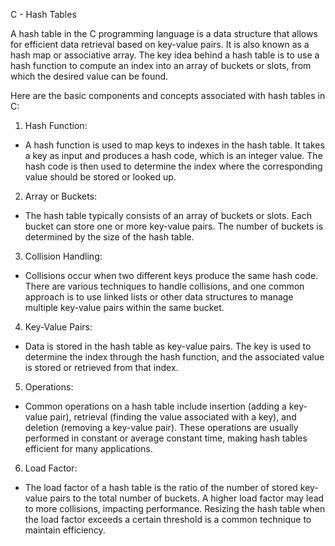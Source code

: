 C - Hash Tables
 
A hash table in the C programming language is a data structure that allows for efficient data retrieval based on key-value pairs. It is also known as a hash map or associative array. The key idea behind a hash table is to use a hash function to compute an index into an array of buckets or slots, from which the desired value can be found.

Here are the basic components and concepts associated with hash tables in C:

1.  Hash Function: 
   - A hash function is used to map keys to indexes in the hash table. It takes a key as input and produces a hash code, which is an integer value. The hash code is then used to determine the index where the corresponding value should be stored or looked up.

2.  Array or Buckets: 
   - The hash table typically consists of an array of buckets or slots. Each bucket can store one or more key-value pairs. The number of buckets is determined by the size of the hash table.

3.  Collision Handling: 
   - Collisions occur when two different keys produce the same hash code. There are various techniques to handle collisions, and one common approach is to use linked lists or other data structures to manage multiple key-value pairs within the same bucket.

4.  Key-Value Pairs: 
   - Data is stored in the hash table as key-value pairs. The key is used to determine the index through the hash function, and the associated value is stored or retrieved from that index.

5.  Operations: 
   - Common operations on a hash table include insertion (adding a key-value pair), retrieval (finding the value associated with a key), and deletion (removing a key-value pair). These operations are usually performed in constant or average constant time, making hash tables efficient for many applications.

6.  Load Factor: 
   - The load factor of a hash table is the ratio of the number of stored key-value pairs to the total number of buckets. A higher load factor may lead to more collisions, impacting performance. Resizing the hash table when the load factor exceeds a certain threshold is a common technique to maintain efficiency.
